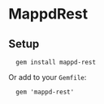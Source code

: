# MappdRest


## Setup

```
  gem install mappd-rest
```

Or add to your `Gemfile`:

```
  gem 'mappd-rest'
```
